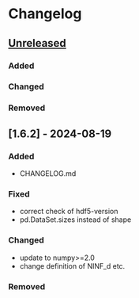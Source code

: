 # Changelog


## [Unreleased]

### Added


### Changed


### Removed


## [1.6.2] - 2024-08-19

### Added

- CHANGELOG.md

### Fixed
- correct check of hdf5-version
- pd.DataSet.sizes instead of shape

### Changed
- update to numpy>=2.0
- change definition of NINF_d etc.

### Removed



[unreleased]: https://github.com/MaxBo/cythonarrays/compare/v1.6.2...HEAD
[1.3.1]: https://github.com/MaxBo/cythonarrays/compare/v1.6.1...v1.6.2
[1.3.0]: https://github.com/MaxBo/cythonarrays/releases/tag/v1.6.1